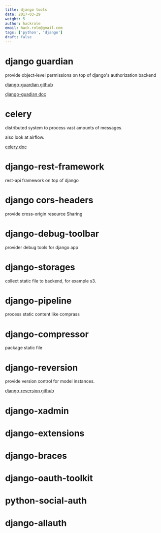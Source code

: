 ```yaml
---
title: django tools
date: 2017-03-29
weight: 5
author: hackrole
email: hack.role@gmail.com
tags: ['python', 'django']
draft: false
---
```


# django guardian

provide object-level permissions on top of django's authorization backend

[django-guardian github](https://github.com/django-guardian/django-guardian)

[django-guadian doc](https://django-guardian.readthedocs.io/en/stable/)

# celery
distributed system to process vast amounts of messages.

also look at airflow.

[celery doc](http://docs.celeryproject.org/en/latest/index.html)

# django-rest-framework

rest-api framework on top of django

# django cors-headers

provide cross-origin resource Sharing

# django-debug-toolbar

provider debug tools for django app

# django-storages

collect static file to backend, for example s3.

# django-pipeline

process static content like comprass

# django-compressor

package static file

# django-reversion

provide version control for model instances.

[django-reversion github](https://github.com/etianen/django-reversion)

# django-xadmin

# django-extensions

# django-braces 

# django-oauth-toolkit

# python-social-auth

# django-allauth


